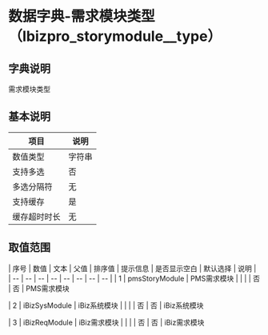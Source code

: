 # 数据字典-需求模块类型（Ibizpro_storymodule__type）
## 字典说明
需求模块类型

## 基本说明
| 项目 | 说明 |
| -- | -- |
| 数值类型 | 字符串 |
| 支持多选 | 否 |
| 多选分隔符 | 无 |
| 支持缓存 | 是 |
| 缓存超时时长 | 无 |

## 取值范围
| 序号 | 数值 | 文本 | 父值 | 排序值 | 提示信息 | 是否显示空白 | 默认选择 | 说明 |
| -- | -- | -- | -- | -- | -- | -- | -- |
| 1 | pmsStoryModule | PMS需求模块 |  |  |  | 否 | 否 | PMS需求模块

| 2 | iBizSysModule | iBiz系统模块 |  |  |  | 否 | 否 | iBiz系统模块

| 3 | iBizReqModule | iBiz需求模块 |  |  |  | 否 | 否 | iBiz需求模块


